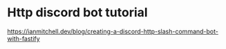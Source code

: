 # **Http discord bot** tutorial

https://ianmitchell.dev/blog/creating-a-discord-http-slash-command-bot-with-fastify

